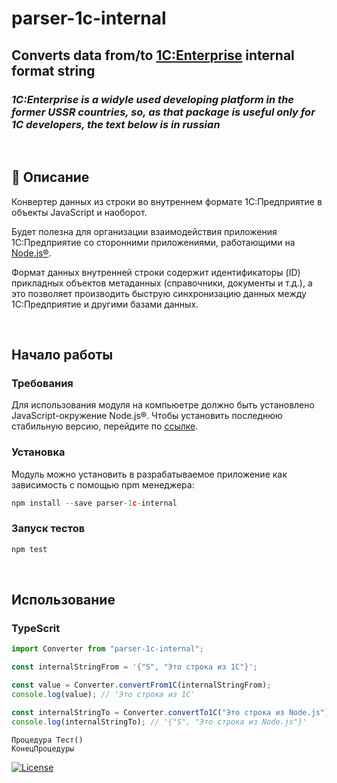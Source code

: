 # parser-1c-internal

## Converts data from/to [1C:Enterprise](https://1c-dn.com/) internal format string

### *1C:Enterprise is a widуle used developing platform in the former USSR countries, so, as that package is useful only for 1C developers, the text below is in russian*

</br>

## 🧐 Описание <a name = "about"></a>

Конвертер данных из строки во внутреннем формате 1С:Предприятие в объекты JavaScript и наоборот.

Будет полезна для организации взаимодействия приложения 1С:Предприятие со сторонними приложениями, работающими на [Node.js®](https://nodejs.org/).

Формат данных внутренней строки содержит идентификаторы (ID) прикладных объектов метаданных (справочники, документы и т.д.), а это позволяет производить быструю синхронизацию данных между 1С:Предприятие и другими базами данных.

</br>

## Начало работы <a name = "getting_started"></a>

### Требования

Для использования модуля на компьюетре должно быть установлено JavaScript-окружение Node.js®. Чтобы установить последнюю стабильную версию, перейдите по [ссылке](https://nodejs.org/).

### Установка

Модуль можно установить в разрабатываемое приложение как зависимость с помощью npm менеджера:

```javascript
npm install --save parser-1c-internal
```

### Запуск тестов <a name = "tests"></a>

```javascript
npm test
```

</br>

## Использование <a name="usage"></a>

### TypeScrit

```javascript
import Converter from "parser-1c-internal";

const internalStringFrom = '{"S", "Это строка из 1С"}';

const value = Converter.convertFrom1C(internalStringFrom);
console.log(value); // 'Это строка из 1С'

const internalStringTo = Converter.convertTo1C("Это строка из Node.js"); 
console.log(internalStringTo); // '{"S", "Это строка из Node.js"}'
```

```bsl
Процедура Тест() 
КонецПроцедуры
```

[![License](https://img.shields.io/badge/license-MIT-blue.svg)](/LICENSE)